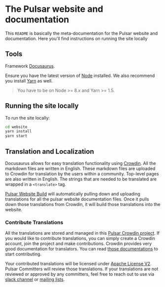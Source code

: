 

# The Pulsar website and documentation

This `README` is basically the meta-documentation for the Pulsar website and documentation. Here you'll find instructions on running the site locally

## Tools

Framework [Docusaurus](https://docusaurus.io/).

Ensure you have the latest version of [Node](https://nodejs.org/en/download/) installed. We also recommend you install [Yarn](https://yarnpkg.com/en/docs/install) as well.

> You have to be on Node >= 8.x and Yarn >= 1.5.


## Running the site locally

To run the site locally:

```bash
cd website
yarn install
yarn start
```

## Translation and Localization

Docusaurus allows for easy translation functionality using [Crowdin](https://crowdin.com/).
All the markdown files are written in English. These markdown files are uploaded to Crowdin
for translation by the users within a community. Top-level pages are also written in English.
The strings that are needed to be translated are wrapped in a `<translate>` tag.

[Pulsar Website Build](https://builds.apache.org/job/pulsar-website-build/) will automatically
pulling down and uploading translations for all the pulsar website documentation files. Once
it pulls down those translations from Crowdin, it will build those translations into the website.

### Contribute Translations

All the translations are stored and managed in this [Pulsar Crowdin project](https://crowdin.com/project/apache-pulsar).
If you would like to contribute translations, you can simply create a Crowdin account, join the project and make contributions.
Crowdin provides very good documentation for translators. You can read [those documentations](https://support.crowdin.com/crowdin-intro/)
to start contributing.

Your contributed translations will be licensed under [Apache License V2](https://www.apache.org/licenses/LICENSE-2.0).
Pulsar Committers will review those translations. If your translations are not reviewed or approved by any committers,
feel free to reach out to use via [slack channel](https://apache-pulsar.herokuapp.com/) or [mailing lists](https://pulsar.incubator.apache.org/contact/).
